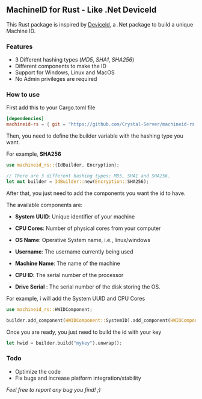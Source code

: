 ## MachineID for Rust - Like .Net DeviceId

This Rust package is inspired by [DeviceId](https://github.com/MatthewKing/DeviceId), a .Net package to build a unique Machine ID.

### Features

- 3 Different hashing types (*MD5*, *SHA1*, *SHA256*)
- Different components to make the ID
- Support for Windows, Linux and MacOS
- No Admin privileges are required

### How to use

First add this to your Cargo.toml file

```toml
[dependencies]
machineid-rs = { git = "https://github.com/Crystal-Server/machineid-rs.git" }
```

Then, you need to define the builder variable with the hashing type you want.

For example, **SHA256**
```rust
use machineid_rs::{IdBuilder, Encryption};

// There are 3 different hashing types: MD5, SHA1 and SHA256.
let mut builder = IdBuilder::new(Encryption::SHA256);
```

After that, you just need to add the components you want the id to have.

The available components are:

- **System UUID**: Unique identifier of your machine

- **CPU Cores**: Number of physical cores from your computer

- **OS Name**: Operative System name, i.e., linux/windows

- **Username**: The username currently being used

- **Machine Name**: The name of the machine

- **CPU ID**: The serial number of the processor

- **Drive Serial** : The serial number of the disk storing the OS.

For example, i will add the System UUID and CPU Cores
```rust
use machineid_rs::HWIDComponent;

builder.add_component(HWIDComponent::SystemID).add_component(HWIDComponent::CPUCores);
```

Once you are ready, you just need to build the id with your key

```rust
let hwid = builder.build("mykey").unwrap();
```

### Todo

- Optimize the code
- Fix bugs and increase platform integration/stability

*Feel free to report any bug you find! ;)*
